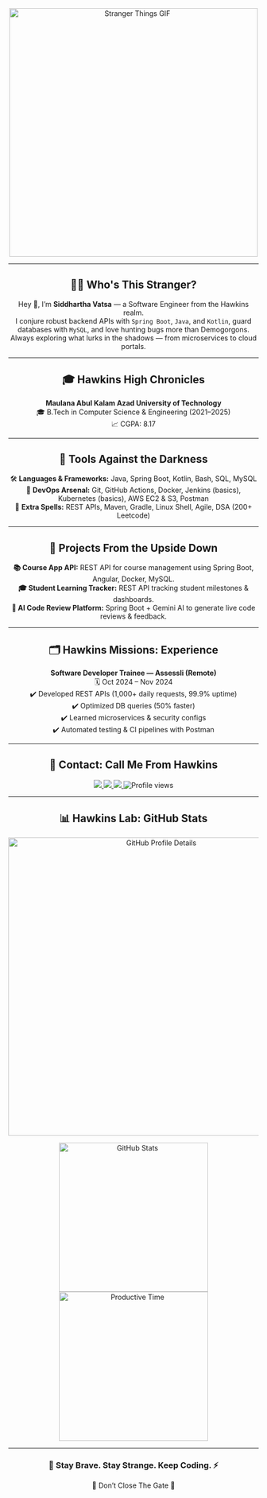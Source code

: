 <div align="center">




<img src="https://github.com/user-attachments/assets/443e8dd8-1f79-4ec3-a8d6-edb6f582f39f" alt="Stranger Things GIF" width="500"/>

</div>

---

<div align="center">
  <h2>🧙‍♂️ Who's This Stranger?</h2>
  <p>
    Hey 👋, I’m <strong>Siddhartha Vatsa</strong> — a Software Engineer from the Hawkins realm.<br>
    I conjure robust backend APIs with <code>Spring Boot</code>, <code>Java</code>, and <code>Kotlin</code>, guard databases with <code>MySQL</code>, and love hunting bugs more than Demogorgons.<br>
    Always exploring what lurks in the shadows — from microservices to cloud portals.
  </p>
</div>

---

<div align="center">
  <h2>🎓 Hawkins High Chronicles</h2>
  <p>
    <strong>Maulana Abul Kalam Azad University of Technology</strong><br>
    🎓 B.Tech in Computer Science & Engineering (2021–2025)<br>
    📈 CGPA: 8.17
  </p>
</div>

---

<div align="center">
  <h2>🔧 Tools Against the Darkness</h2>
  <p>
    🛠️ <strong>Languages & Frameworks:</strong> Java, Spring Boot, Kotlin, Bash, SQL, MySQL<br>
    🚀 <strong>DevOps Arsenal:</strong> Git, GitHub Actions, Docker, Jenkins (basics), Kubernetes (basics), AWS EC2 & S3, Postman<br>
    🧩 <strong>Extra Spells:</strong> REST APIs, Maven, Gradle, Linux Shell, Agile, DSA (200+ Leetcode)
  </p>
</div>

---

<div align="center">
  <h2>📂 Projects From the Upside Down</h2>
  <p>
    <strong>📚 Course App API:</strong> REST API for course management using Spring Boot, Angular, Docker, MySQL.<br>
    <strong>🎓 Student Learning Tracker:</strong> REST API tracking student milestones & dashboards.<br>
    <strong>🤖 AI Code Review Platform:</strong> Spring Boot + Gemini AI to generate live code reviews & feedback.
  </p>
</div>

---

<div align="center">
  <h2>🗂️ Hawkins Missions: Experience</h2>
  <p>
    <strong>Software Developer Trainee — Assessli (Remote)</strong><br>
    🗓️ Oct 2024 – Nov 2024<br>
    ✔️ Developed REST APIs (1,000+ daily requests, 99.9% uptime)<br>
    ✔️ Optimized DB queries (50% faster)<br>
    ✔️ Learned microservices & security configs<br>
    ✔️ Automated testing & CI pipelines with Postman
  </p>
</div>

---

<div align="center">
  <h2>📡 Contact: Call Me From Hawkins</h2>
  <p>
    <a href="https://www.linkedin.com/in/vatsasiddhartha">
      <img src="https://img.shields.io/badge/LinkedIn-Hawkins%20Network-0A66C2?style=for-the-badge&logo=linkedin&logoColor=white"/>
    </a>
    <a href="https://linktr.ee/siddharthavatsa">
      <img src="https://img.shields.io/badge/Linktree-Gateway%20To%20The%20Upside%20Down-39E09B?style=for-the-badge&logo=Linktree&logoColor=white"/>
    </a>
    <a href="https://github.com/vatsasiddhartha">
      <img src="https://img.shields.io/badge/GitHub%20Realm-Shadow%20Repo-24292F?style=for-the-badge&logo=github&logoColor=white"/>
    </a>
    <img src="https://komarev.com/ghpvc/?username=vatsasiddhartha&style=for-the-badge&label=Visitors+from+the+Upside+Down" alt="Profile views"/>
  </p>
</div>

---

<div align="center">
  <h2>📊 Hawkins Lab: GitHub Stats</h2>
  <p>
    <img src="https://github-profile-summary-cards.vercel.app/api/cards/profile-details?username=vatsasiddhartha&theme=radical" alt="GitHub Profile Details" width="600"/>
  </p>
  <p>
    <img src="https://github-profile-summary-cards.vercel.app/api/cards/stats?username=vatsasiddhartha&theme=radical" alt="GitHub Stats" width="300"/>
    <img src="https://github-profile-summary-cards.vercel.app/api/cards/productive-time?username=vatsasiddhartha&theme=radical&utcOffset=10" alt="Productive Time" width="300"/>
  </p>
</div>

---

<div align="center">
  <h3>🔦 Stay Brave. Stay Strange. Keep Coding. ⚡</h3>
  <p>👾 Don’t Close The Gate 👾</p>
</div>
